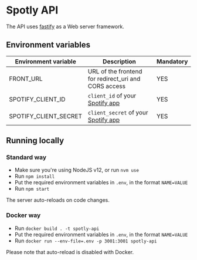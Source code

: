 # Spotly API

The API uses [fastify](https://www.fastify.io/) as a Web server framework.

## Environment variables

| Environment variable  | Description                                                                     | Mandatory |
|-----------------------|---------------------------------------------------------------------------------|-----------|
| FRONT_URL             | URL of the frontend for redirect_uri and CORS access                            | YES       |
| SPOTIFY_CLIENT_ID     | `client_id` of your [Spotify app](https://developer.spotify.com/dashboard/)     | YES       |
| SPOTIFY_CLIENT_SECRET | `client_secret` of your [Spotify app](https://developer.spotify.com/dashboard/) | YES       |

## Running locally

### Standard way

- Make sure you're using NodeJS v12, or run `nvm use`
- Run `npm install`
- Put the required environment variables in `.env`, in the format `NAME=VALUE`
- Run `npm start`

The server auto-reloads on code changes.

### Docker way

- Run `docker build . -t spotly-api`
- Put the required environment variables in `.env`, in the format `NAME=VALUE`
- Run `docker run --env-file=.env -p 3001:3001 spotly-api`

Please note that auto-reload is disabled with Docker.
